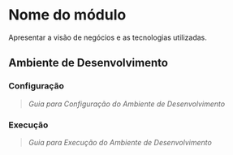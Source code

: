 # Nome do módulo #
Apresentar a visão de negócios e as tecnologias utilizadas. 

## Ambiente de Desenvolvimento #


### Configuração
> _Guia para Configuração do Ambiente de Desenvolvimento_

### Execução

> _Guia para Execução do Ambiente de Desenvolvimento_
